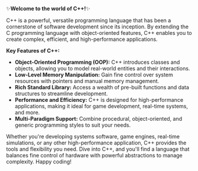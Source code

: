 ✨<strong>Welcome to the world of C++!</strong>✨

C++ is a powerful, versatile programming language that has been a cornerstone of software development since its inception. By extending the C programming language with object-oriented features, C++ enables you to create complex, efficient, and high-performance applications.

**Key Features of C++:**

- **Object-Oriented Programming (OOP):** C++ introduces classes and objects, allowing you to model real-world entities and their interactions.
- **Low-Level Memory Manipulation:** Gain fine control over system resources with pointers and manual memory management.
- **Rich Standard Library:** Access a wealth of pre-built functions and data structures to streamline development.
- **Performance and Efficiency:** C++ is designed for high-performance applications, making it ideal for game development, real-time systems, and more.
- **Multi-Paradigm Support:** Combine procedural, object-oriented, and generic programming styles to suit your needs.

Whether you're developing systems software, game engines, real-time simulations, or any other high-performance application, C++ provides the tools and flexibility you need. Dive into C++, and you'll find a language that balances fine control of hardware with powerful abstractions to manage complexity. Happy coding!
